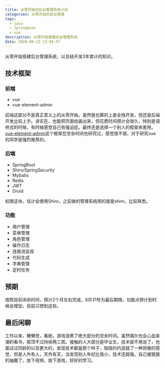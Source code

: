 ```yaml
---
title: 从零开始的后台管理系统计划
categories: 从零开始的后台管理
tags:
  - java
  - springboot
  - vue
description: 从零开始搭建后台管理系统
date: 2020-06-22 23:04:57
---
```


从零开始搭建后台管理系统，以总结开发3年累计的知识。
## 技术框架
### 前端
- vue
- vue-element-admin  

前端这部分不是真正意义上的从零开始，虽然我也算的上是全栈开发，但还是后端开发比较上手。讲实在，也能把页面给画出来，但花费时间预计会很久，特别是调样式的时候，有时候感觉自己有强迫症。最终还是选择一个别人的框架来套用。  
[vue-element-admin](https://panjiachen.gitee.io/vue-element-admin-site/zh/)这个框架在空余时间也研究过，感觉很不错，对于研究vue的同学是强烈推荐的。
### 后端
- SpringBoot
- Shiro/SpringSecurity
- Mybatis
- Redis
- JWT
- Druid
  
权限这块，估计会使用Shiro，之前做的管理系统用的就是shiro，比较熟悉。

### 功能
- 用户管理
- 菜单管理
- 角色管理
- 操作日志
- 连接池监视
- 代码生成
- 字典管理
- 定时任务

## 预期
按照目前闲余时间，预计2个月左右完成。8月31号为最后期限。功能点预计到时候会增加，目前只想到这些。

## 最后闲聊
工作以来，睡懒觉，看剧，游戏浪费了绝大部分的空余时间。虽然偶尔也会心血来潮的看书，那顶不过持续两三周。接触的人大部分是毕业生，技术就不用说了，也面试过同龄的以及更大的，发现技术都是那个样子，隐隐约约造就了一种骄傲的感觉，但是人外有人，天外有天，当发现别人年纪比我小，技术还超强，自己被狠狠的抽醒了，放下视频，放下游戏，好好的学习。